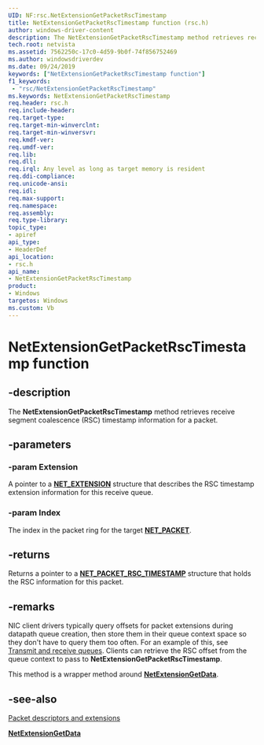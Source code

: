 ```yaml
---
UID: NF:rsc.NetExtensionGetPacketRscTimestamp
title: NetExtensionGetPacketRscTimestamp function (rsc.h)
author: windows-driver-content
description: The NetExtensionGetPacketRscTimestamp method retrieves receive segment coalescence (RSC) timestamp information for a packet.
tech.root: netvista
ms.assetid: 7562250c-17c0-4d59-9b0f-74f856752469
ms.author: windowsdriverdev
ms.date: 09/24/2019
keywords: ["NetExtensionGetPacketRscTimestamp function"]
f1_keywords:
 - "rsc/NetExtensionGetPacketRscTimestamp"
ms.keywords: NetExtensionGetPacketRscTimestamp
req.header: rsc.h
req.include-header:
req.target-type:
req.target-min-winverclnt:
req.target-min-winversvr:
req.kmdf-ver:
req.umdf-ver:
req.lib:
req.dll:
req.irql: Any level as long as target memory is resident
req.ddi-compliance:
req.unicode-ansi:
req.idl:
req.max-support:
req.namespace:
req.assembly:
req.type-library: 
topic_type: 
- apiref
api_type: 
- HeaderDef
api_location: 
- rsc.h
api_name: 
- NetExtensionGetPacketRscTimestamp
product: 
- Windows
targetos: Windows
ms.custom: Vb
---
```


# NetExtensionGetPacketRscTimestamp function


## -description

The **NetExtensionGetPacketRscTimestamp** method retrieves receive segment coalescence (RSC) timestamp information for a packet.

## -parameters

### -param Extension

A pointer to a [**NET_EXTENSION**](../extension/ns-extension-_net_extension.md) structure that describes the RSC timestamp extension information for this receive queue.

### -param Index

The index in the packet ring for the target [**NET_PACKET**](../packet/ns-packet-_net_packet.md).

## -returns

Returns a pointer to a [**NET_PACKET_RSC_TIMESTAMP**](../rsctypes/ns-rsctypes-_net_packet_rsc_timestamp.md) structure that holds the RSC information for this packet.

## -remarks

NIC client drivers typically query offsets for packet extensions during datapath queue creation, then store them in their queue context space so they don't have to query them too often. For an example of this, see [Transmit and receive queues](https://docs.microsoft.com/windows-hardware/drivers/netcx/transmit-and-receive-queues). Clients can retrieve the RSC offset from the queue context to pass to **NetExtensionGetPacketRscTimestamp**.

This method is a wrapper method around [**NetExtensionGetData**](../extension/nf-extension-netextensiongetdata.md). 

## -see-also

[Packet descriptors and extensions](https://docs.microsoft.com/windows-hardware/drivers/netcx/packet-descriptors-and-extensions)

[**NetExtensionGetData**](../extension/nf-extension-netextensiongetdata.md)
